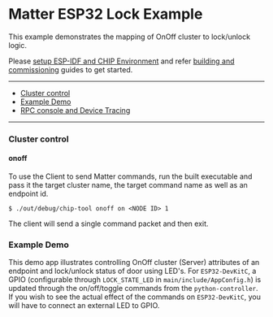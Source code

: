# Matter ESP32 Lock Example

This example demonstrates the mapping of OnOff cluster to lock/unlock logic.

Please
[setup ESP-IDF and CHIP Environment](../../../docs/platforms/esp32/setup_idf_chip.md)
and refer
[building and commissioning](../../../docs/platforms/esp32/build_app_and_commission.md)
guides to get started.

---

-   [Cluster control](#cluster-control)
-   [Example Demo](#example-demo)
-   [RPC console and Device Tracing](../../../docs/platforms/esp32/rpc_console.md)

---

### Cluster control

#### onoff

To use the Client to send Matter commands, run the built executable and pass it
the target cluster name, the target command name as well as an endpoint id.

    $ ./out/debug/chip-tool onoff on <NODE ID> 1

The client will send a single command packet and then exit.

### Example Demo

This demo app illustrates controlling OnOff cluster (Server) attributes of an
endpoint and lock/unlock status of door using LED's. For `ESP32-DevKitC`, a GPIO
(configurable through `LOCK_STATE_LED` in `main/include/AppConfig.h`) is updated
through the on/off/toggle commands from the `python-controller`. If you wish to
see the actual effect of the commands on `ESP32-DevKitC`, you will have to
connect an external LED to GPIO.
